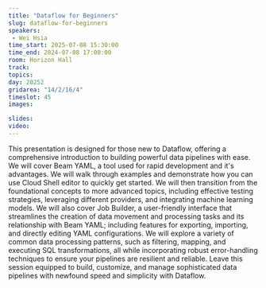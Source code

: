 ```yaml
---
title: "Dataflow for Beginners"
slug: dataflow-for-beginners
speakers:
 - Wei Hsia
time_start: 2025-07-08 15:30:00
time_end: 2024-07-08 17:00:00
room: Horizon Hall
track: 
topics: 
day: 20252
gridarea: "14/2/16/4"
timeslot: 45
images: 

slides:
video: 
---
```


This presentation is designed for those new to Dataflow, offering a comprehensive introduction to building powerful data pipelines with ease. We will cover Beam YAML, a tool used for rapid development and it's advantages. We will walk through examples and demonstrate how you can use Cloud Shell editor to quickly get started. We will then transition from the foundational concepts to more advanced topics, including effective testing strategies, leveraging different providers, and integrating machine learning models. We will also cover Job Builder, a user-friendly interface that streamlines the creation of data movement and processing tasks and its relationship with Beam YAML; including features for exporting, importing, and directly editing YAML configurations. We will explore a variety of common data processing patterns, such as filtering, mapping, and executing SQL transformations, all while incorporating robust error-handling techniques to ensure your pipelines are resilient and reliable. Leave this session equipped to build, customize, and manage sophisticated data pipelines with newfound speed and simplicity with Dataflow.